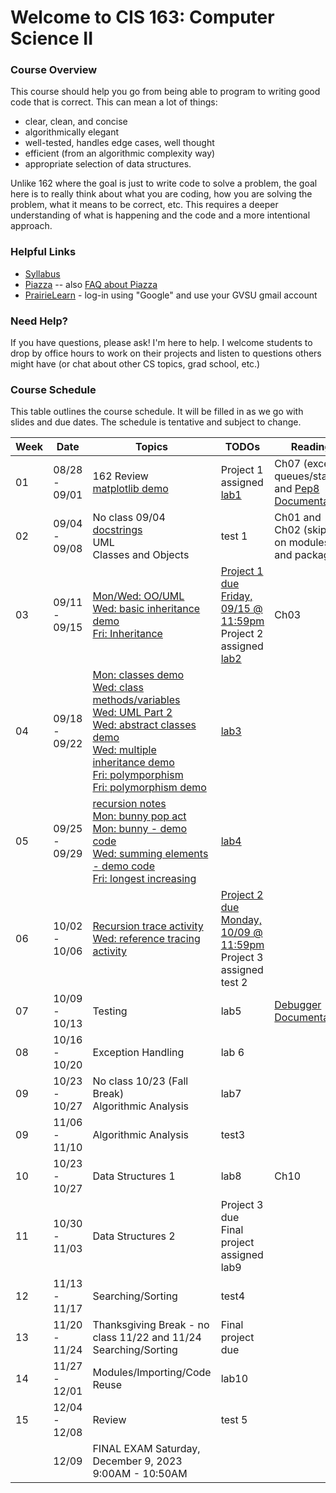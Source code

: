 # Welcome to CIS 163:  Computer Science II

### Course Overview
This course should help you go from being able to program to writing good code that is correct.
This can mean a lot of things:
* clear, clean, and concise
* algorithmically elegant
* well-tested, handles edge cases, well thought
* efficient (from an algorithmic complexity way)
* appropriate selection of data structures.

Unlike 162 where the goal is just to write code to solve a problem, the goal here is to really think about
what you are coding, how you are solving the problem, what it means to be correct, etc.
This requires a deeper understanding
of what is happening and the code and a more intentional approach.

### Helpful Links

* [Syllabus](syllabus.md)
* [Piazza](https://piazza.com/gvsu/fall2023/cis16302/home) -- also [FAQ about Piazza](piazza-faq.md)
* [PrairieLearn](https://us.prairielearn.com/pl/course_instance/141391) - log-in
  using "Google" and use your GVSU gmail account

### Need Help?
If you have questions, please ask!  I'm here to help.  I welcome students
to drop by office hours to work on their projects and
listen to questions others might have (or chat
about other CS topics, grad school, etc.)

### Course Schedule
This table outlines the course schedule.  It will be filled in
as we go with slides and due dates.  The schedule is tentative and subject to change.

| Week | Date          | Topics | TODOs | Reading |
| ---- | ------------- | ------ | ----- | ------- |
|  01  | 08/28 - 09/01 | 162 Review <br> [matplotlib demo](misc-files/lec-demos/plotting.py)  | Project 1 assigned <br> [lab1](misc-files/lab1/lab1.md) | Ch07 (except queues/stacks) and [Pep8 Documentation](https://peps.python.org/pep-008) |
|  02  | 09/04 - 09/08 | No class 09/04 <br> [docstrings](lec-notes/lec04-pep.pdf) <br> UML <br> Classes and Objects | test 1 | Ch01 and Ch02 (skip sec on modules and packages) |
|  03  | 09/11 - 09/15 | [Mon/Wed:  OO/UML](lec-notes/lec05-oo.pdf) <br> [Wed: basic inheritance demo](misc-files/lec-demos/oo-inheritance/basic-inheritance-demo.py) <br> [Fri: Inheritance](lec-notes/lec06-inheritance.pdf)  | [Project 1 due Friday, 09/15 @ 11:59pm](https://us.prairielearn.com/pl/course_instance/141391/assessment/2362787) <br> Project 2 assigned <br> [lab2](misc-files/lab2/lab2.md) | Ch03 |
|  04  | 09/18 - 09/22 | [Mon: classes demo](misc-files/lec-demos/oo-inheritance/classes.py) <br> [Wed: class methods/variables](lec-notes/lec07-class-variables-methods.pdf) <br> [Wed: UML Part 2](lec-notes/lec07-uml-part2.pdf) <br> [Wed: abstract classes demo](misc-files/lec-demos/oo-inheritance/abstract-classes.py) <br> [Wed: multiple inheritance demo](misc-files/lec-demos/oo-inheritance/multiple-inheritance.py) <br> [Fri: polymporphism](lec-notes/lec08-polymorphism.pdf) <br> [Fri: polymorphism demo](misc-files/lec-demos/oo-inheritance/inheritance.py) | [lab3](https://us.prairielearn.com/pl/course_instance/141391/assessment/2367140) |  |
|  05  | 09/25 - 09/29 | [recursion notes](lec-notes/lec09-recursion.pdf) <br> [Mon: bunny pop act](misc-files/recursion/recursion.md) <br> [Mon: bunny - demo code](misc-files/lec-demos/recursion/bunny-population.py) <br> [Wed: summing elements - demo code](misc-files/lec-demos/recursion/summing-elements.py) <br> [Fri: longest increasing](misc-files/lec-demos/recursion/longest-increasing.py) | [lab4](https://us.prairielearn.com/pl/course_instance/141391/assessment/2368559) |  |
|  06  | 10/02 - 10/06 | [Recursion trace activity](misc-files/recursion/trace-activity.md) <br> [Wed: reference tracing activity](misc-files/references/reference-tracing-activity.md) | [Project 2 due Monday, 10/09 @ 11:59pm](https://us.prairielearn.com/pl/course_instance/141391/assessment/2367933)  <br> Project 3 assigned <br> test 2 | |  
|  07  | 10/09 - 10/13 | Testing | lab5 | [Debugger Documentation](https://docs.python.org/3/library/pdb.html)  |
|  08  | 10/16 - 10/20 | Exception Handling | lab 6 | |
|  09  | 10/23 - 10/27 | No class 10/23 (Fall Break) <br> Algorithmic Analysis | lab7 | |
|  09  | 11/06 - 11/10 | Algorithmic Analysis | test3 |  |
|  10  | 10/23 - 10/27 | Data Structures 1 | lab8 | Ch10 |
|  11  | 10/30 - 11/03 | Data Structures 2 | Project 3 due <br> Final project assigned <br> lab9 | |
|  12  | 11/13 - 11/17 | Searching/Sorting | test4 | |
|  13  | 11/20 - 11/24 | Thanksgiving Break - no class 11/22 and 11/24 <br> Searching/Sorting | Final project due | |
|  14  | 11/27 - 12/01 | Modules/Importing/Code Reuse | lab10 | |
|  15  | 12/04 - 12/08 | Review | test 5 | | 
|      | 12/09         | FINAL EXAM Saturday, December 9, 2023 <br> 9:00AM - 10:50AM |  |  |
